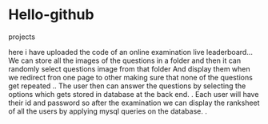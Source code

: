 # Hello-github
projects


here i have uploaded the code of an online examination live leaderboard...
We can store all the images of the questions in a folder and then it can randomly select questions image from 
that folder And display them when we redirect fron one page to other making sure that none of the questions 
get repeated ..
The user then can answer the questions by selecting the options which gets stored in database at the back end. .
Each user will have their id and password so after the examination we can display the ranksheet of all the
users by applying mysql queries on the database. .
